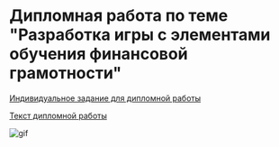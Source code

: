 # Дипломная работа по теме "Разработка игры с элементами обучения финансовой грамотности"

[Индивидуальное задание для дипломной работы](https://github.com/babo4ka/flower-shop-game/raw/main/diploma_documents/%2BЗадание%20на%20ВКР%20Иванов.docx)

[Текст дипломной работы](https://github.com/babo4ka/flower-shop-game/raw/main/diploma_documents/Зародыш.docx)

![gif](https://gifdb.com/images/high/curious-george-angry-monkey-throw-laptop-7rh6it628lborycd.gif)
